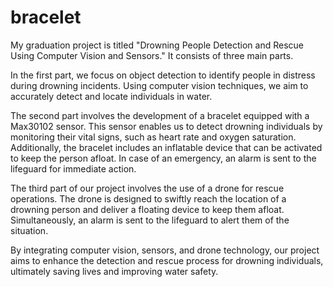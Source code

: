 # bracelet
My graduation project is titled "Drowning People Detection and Rescue Using Computer Vision and Sensors." It consists of three main parts. 

In the first part, we focus on object detection to identify people in distress during drowning incidents. Using computer vision techniques, we aim to accurately detect and locate individuals in water.

The second part involves the development of a bracelet equipped with a Max30102 sensor. This sensor enables us to detect drowning individuals by monitoring their vital signs, such as heart rate and oxygen saturation. Additionally, the bracelet includes an inflatable device that can be activated to keep the person afloat. In case of an emergency, an alarm is sent to the lifeguard for immediate action.

The third part of our project involves the use of a drone for rescue operations. The drone is designed to swiftly reach the location of a drowning person and deliver a floating device to keep them afloat. Simultaneously, an alarm is sent to the lifeguard to alert them of the situation.

By integrating computer vision, sensors, and drone technology, our project aims to enhance the detection and rescue process for drowning individuals, ultimately saving lives and improving water safety.
